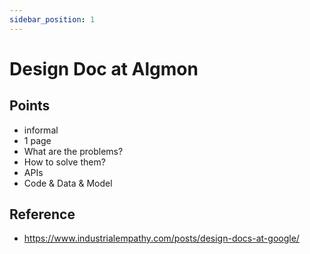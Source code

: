 ```yaml
---
sidebar_position: 1
---
```

# Design Doc at Algmon

## Points

* informal
* 1 page
* What are the problems?
* How to solve them?
* APIs
* Code & Data & Model

## Reference

* https://www.industrialempathy.com/posts/design-docs-at-google/
